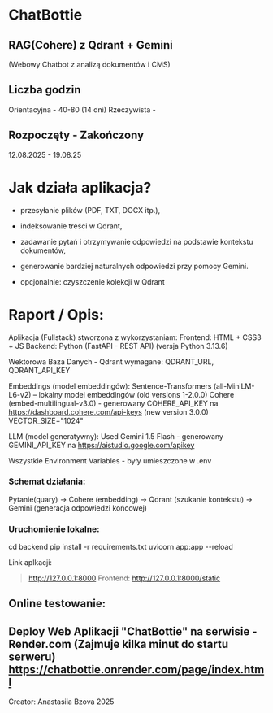 # ChatBottie
## RAG(Cohere) z Qdrant + Gemini
(Webowy Chatbot z analizą dokumentów i CMS)

## Liczba godzin
Orientacyjna - 40-80 (14 dni)
Rzeczywista - 

## Rozpoczęty - Zakończony
12.08.2025 - 19.08.25


# Jak działa aplikacja?
- przesyłanie plików (PDF, TXT, DOCX itp.),
- indeksowanie treści w Qdrant,
- zadawanie pytań i otrzymywanie odpowiedzi na podstawie kontekstu dokumentów,
- generowanie bardziej naturalnych odpowiedzi przy pomocy Gemini.

- opcjonalnie: czyszczenie kolekcji w Qdrant


# Raport / Opis:
Aplikacja (Fullstack) stworzona z wykorzystaniam:
Frontend: HTML + CSS3 + JS
Backend: Python (FastAPI - REST API)
(versja Python 3.13.6)

Wektorowa Baza Danych - Qdrant
wymagane: QDRANT_URL, QDRANT_API_KEY

Embeddings (model embeddingów):
Sentence-Transformers (all-MiniLM-L6-v2) – lokalny model embeddingów (old versions 1-2.0.0)
Cohere (embed-multilingual-v3.0) - generowany COHERE_API_KEY na https://dashboard.cohere.com/api-keys (new version 3.0.0)
VECTOR_SIZE="1024"

LLM (model generatywny):
Used Gemini 1.5 Flash - generowany GEMINI_API_KEY na https://aistudio.google.com/apikey

Wszystkie Environment Variables - były umieszczone w .env


### Schemat działania:
Pytanie(quary) → Cohere (embedding) → Qdrant (szukanie kontekstu) → Gemini (generacja odpowiedzi końcowej) 



### Uruchomienie lokalne:
cd backend
pip install -r requirements.txt
uvicorn app:app --reload

Link aplkacji:
> http://127.0.0.1:8000
Frontend:
> http://127.0.0.1:8000/static



## Online testowanie:
Deploy Web Aplikacji "ChatBottie" na serwisie  - Render.com
(Zajmuje kilka minut do startu serweru)
https://chatbottie.onrender.com/page/index.html
---------------------------------------------------------------
Creator: Anastasiia Bzova 2025 